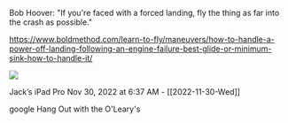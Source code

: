 Bob Hoover: "If you're faced with a forced landing, fly the thing as far into the crash as possible."

https://www.boldmethod.com/learn-to-fly/maneuvers/how-to-handle-a-power-off-landing-following-an-engine-failure-best-glide-or-minimum-sink-how-to-handle-it/

![](<file:///Users/johnoleary/Library/Mobile Documents/iCloud~is~workflow~my~workflows/Documents/Screenshots/2022-11-30 063701.png>)

Jack’s iPad Pro
Nov 30, 2022 at 6:37 AM - [[2022-11-30-Wed]]

google Hang Out with the O'Leary's